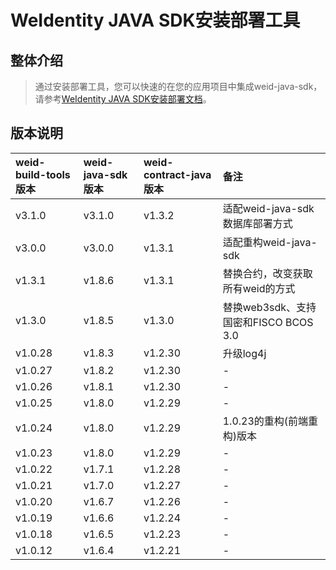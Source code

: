 WeIdentity JAVA SDK安装部署工具
=============================================================

整体介绍
--------

> 通过安装部署工具，您可以快速的在您的应用项目中集成weid-java-sdk，请参考[WeIdentity JAVA SDK安装部署文档](https://weidentity.readthedocs.io/zh_CN/latest/docs/weidentity-build-with-deploy.html)。

版本说明
--------

| weid-build-tools 版本 | weid-java-sdk 版本 | weid-contract-java 版本 | 备注 |
| :---- | :---- | :---- | :---- |
| v3.1.0 | v3.1.0 | v1.3.2 | 适配weid-java-sdk数据库部署方式 |
| v3.0.0 | v3.0.0 | v1.3.1 | 适配重构weid-java-sdk |
| v1.3.1 | v1.8.6 | v1.3.1 | 替换合约，改变获取所有weid的方式 |
| v1.3.0 | v1.8.5 | v1.3.0 | 替换web3sdk、支持国密和FISCO BCOS 3.0 |
| v1.0.28 | v1.8.3 | v1.2.30 | 升级log4j |
| v1.0.27 | v1.8.2 | v1.2.30 | - |
| v1.0.26 | v1.8.1 | v1.2.30 | - |
| v1.0.25 | v1.8.0 | v1.2.29 | - |
| v1.0.24 | v1.8.0 | v1.2.29 | 1.0.23的重构(前端重构)版本 |
| v1.0.23 | v1.8.0 | v1.2.29 | - |
| v1.0.22 | v1.7.1 | v1.2.28 | - |
| v1.0.21 | v1.7.0 | v1.2.27 | - |
| v1.0.20 | v1.6.7 | v1.2.26 | - |
| v1.0.19 | v1.6.6 | v1.2.24 | - |
| v1.0.18 | v1.6.5 | v1.2.23 | - |
| v1.0.12 | v1.6.4 | v1.2.21 | - |